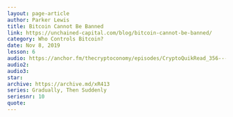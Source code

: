 ```yaml
---
layout: page-article
author: Parker Lewis
title: Bitcoin Cannot Be Banned
link: https://unchained-capital.com/blog/bitcoin-cannot-be-banned/
category: Who Controls Bitcoin?
date: Nov 8, 2019
lesson: 6
audio: https://anchor.fm/thecryptoconomy/episodes/CryptoQuikRead_356---Bitcoin-Cannot-be-Banned-Parker-Lewis-eb05gd/a-a1i88ov
audio2: 
audio3: 
star: 
archive: https://archive.md/xR413
series: Gradually, Then Suddenly
seriesnr: 10
quote: 
---
```

